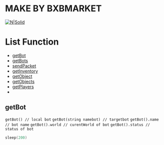 # MAKE BY BXBMARKET

[![N|Solid](https://bxbmarket.com/wp-content/uploads/2022/01/LOGO-300x111.png)]()

# List Function
* [getBot](#getbot)
* [getBots](#getbots)
* [sendPacket](#sendpacket)
* [getInventory](#getinventory)
* [getObject](#getobject)
* [getObjects](#getobjects)
* [getPlayers]()
* 

## getBot
`getBot() // local bot`
`getBot(string namebot) // targetbot`
`getBot().name // bot name`
`getBot().world // curentWorld of bot`
`getBot().status // status of bot`

```lua
sleep(200)
```
